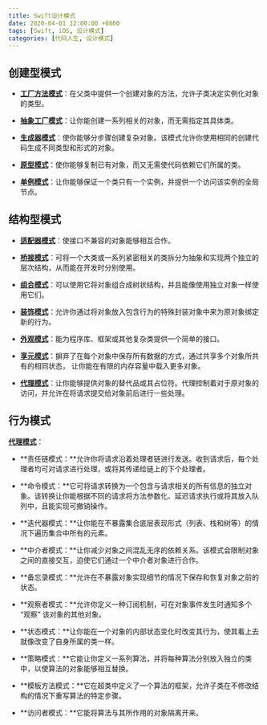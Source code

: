 ```yaml
---
title: Swift设计模式
date: 2020-04-01 12:00:00 +0800
tags: [Swift, iOS, 设计模式]
categories: [代码人生, 设计模式]
---
```


## 创建型模式

- **[工厂方法模式](/posts/swift-design-patterns-factory-method/)**：在父类中提供一个创建对象的方法，允许子类决定实例化对象的类型。


- **[抽象工厂模式](/posts/swift-design-patterns-abstract-factory/)**：让你能创建一系列相关的对象，而无需指定其具体类。

- **[生成器模式](/posts/swift-design-patterns-builder/)**：使你能够分步骤创建复杂对象。该模式允许你使用相同的创建代码生成不同类型和形式的对象。

- **[原型模式](/posts/swift-design-patterns-prototype/)**：使你能够复制已有对象，而又无需使代码依赖它们所属的类。

- **[单例模式](/posts/swift-design-patterns-singleton/)**：让你能够保证一个类只有一个实例，并提供一个访问该实例的全局节点。

## 结构型模式

- **[适配器模式](/posts/swift-design-patterns-adapter/)**：使接口不兼容的对象能够相互合作。

- **[桥接模式](/posts/swift-design-patterns-bridge/)**：可将一个大类或一系列紧密相关的类拆分为抽象和实现两个独立的层次结构，从而能在开发时分别使用。

- **[组合模式](/posts/swift-design-patterns-composite/)**：可以使用它将对象组合成树状结构，并且能像使用独立对象一样使用它们。

- **[装饰模式](/posts/swift-design-patterns-decorator/)**：允许你通过将对象放入包含行为的特殊封装对象中来为原对象绑定新的行为。

- **[外观模式](/posts/swift-design-patterns-facade/)**：能为程序库、框架或其他复杂类提供一个简单的接口。

- **[享元模式](/posts/swift-design-patterns-flyweight/)**：摒弃了在每个对象中保存所有数据的方式，通过共享多个对象所共有的相同状态， 让你能在有限的内存容量中载入更多对象。

- **[代理模式](/posts/swift-design-patterns-proxy/)**：让你能够提供对象的替代品或其占位符。代理控制着对于原对象的访问，并允许在将请求提交给对象前后进行一些处理。

## 行为模式

**[代理模式](/posts/swift-design-patterns-factory-method/)**：

- **责任链模式：**允许你将请求沿着处理者链进行发送。收到请求后，每个处理者均可对请求进行处理，或将其传递给链上的下个处理者。

- **命令模式：**它可将请求转换为一个包含与请求相关的所有信息的独立对象。该转换让你能根据不同的请求将方法参数化、延迟请求执行或将其放入队列中，且能实现可撤销操作。

- **迭代器模式：**让你能在不暴露集合底层表现形式（列表、栈和树等）的情况下遍历集合中所有的元素。

- **中介者模式：**让你减少对象之间混乱无序的依赖关系。该模式会限制对象之间的直接交互，迫使它们通过一个中介者对象进行合作。

- **备忘录模式：**允许在不暴露对象实现细节的情况下保存和恢复对象之前的状态。

- **观察者模式：**允许你定义一种订阅机制，可在对象事件发生时通知多个 “观察” 该对象的其他对象。

- **状态模式：**让你能在一个对象的内部状态变化时改变其行为，使其看上去就像改变了自身所属的类一样。

- **策略模式：**它能让你定义一系列算法，并将每种算法分别放入独立的类中，以使算法的对象能够相互替换。

- **模板方法模式：**它在超类中定义了一个算法的框架，允许子类在不修改结构的情况下重写算法的特定步骤。

- **访问者模式：**它能将算法与其所作用的对象隔离开来。